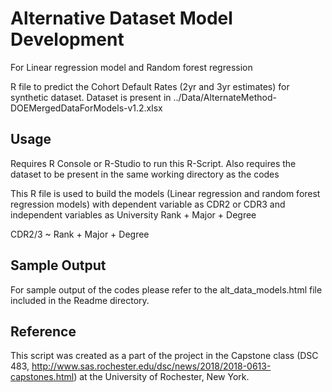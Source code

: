 # Alternative Dataset Model Development 
For Linear regression model and Random forest regression

R file to predict the Cohort Default Rates (2yr and 3yr estimates) for synthetic dataset.
Dataset is present in ../Data/AlternateMethod-DOEMergedDataForModels-v1.2.xlsx


## Usage
Requires R Console or R-Studio to run this R-Script. 
Also requires the dataset to be present in the same working directory as the codes

This R file is used to build the models (Linear regression and random forest regression models)
with dependent variable as CDR2 or CDR3 
and independent variables as University Rank + Major + Degree 

CDR2/3 ~ Rank + Major + Degree

## Sample Output 
For sample output of the codes please refer to the alt_data_models.html file included in the Readme directory.

## Reference
This script was  created as a part of the project in the Capstone class (DSC 483, http://www.sas.rochester.edu/dsc/news/2018/2018-0613-capstones.html) at the University of Rochester, New York.